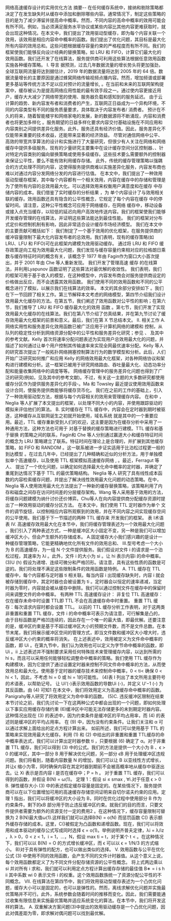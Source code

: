 


网络高速缓存设计的实用优化方法
摘要-- 在任何缓存系统中，接纳和剔除策略都决定了在发生缺失时从缓存中添加和删除哪些内容。通常情况下，制定这些策略的目的是为了减少滞留并提高命中概率。然而，不同内容的高命中概率的效用可能会有所不同。例如，当必须满足服务水平协议或某些内容比其他内容更难获取时，就会出现这种情况。在本文中，我们提出了效用驱动型缓存，即为每个内容关联一个效用，该效用是相应内容命中概率的函数。我们提出了优化问题，其目标是最大化所有内容的效用总和。这些问题根据缓存容量约束的严格程度而有所不同。我们的框架使我们能够反向设计经典的替换策略，如 LRU 和 FIFO，计算它们最大化的效用函数。我们还开发了在线算法，服务提供商可利用这些算法根据任意效用函数实施各种缓存策略。
I. 导言 据预测，过去几年数据流量的增长势头将更加强劲，全球互联网流量将达到据估计，2019 年的数据流量将达到 2005 年的 64 倍。数据流量增长的主要原因是通过蜂窝网络传输视频点播内容。然而，增加频谱或部署更多基站等传统方法不足以应对预计的流量增长, 。在当前和未来的互联网架构提案中，缓存被认为是提高网络应用性能的最有效手段之一。通过使内容更接近用户，缓存大大减少了网络带宽的使用、服务器负载和感知到的服务延迟。
由于云计算的趋势、新内容发布者和消费者的产生，互联网正日益成为一个异构环境，不同的内容类型有不同的服务质量要求，具体取决于内容发布者/ 消费者。
预计在不久的将来，随着智能楼宇和网络家电的发展，新的数据源将不断涌现，内容和消费者也将更加多样化
 。服务期望的日益多样化要求内容交付基础设施在不同应用和内容类别之间提供差异化服务。此外，服务还具有经济价值。因此，服务差异化不仅能带来重要的技术收益，还能带来显著的经济效益。
尽管对通信网络中公平、高效的带宽共享算法的设计和实施进行了大量研究，但很少有人关注在网络和网络缓存中提供多级服务。现有的少量研究主要集中在设计缓存空间分区控制器、、针对特定内容类别的偏向替换策略或使用多级缓存。这些技术要么需要额外的控制器来保证公平性，要么不能有效利用缓存存储。
此外，传统的缓存管理策略以强耦合的方式处理不同的内容，这使得服务提供商难以实施差异化服务，内容发布商也难以对通过内容分发网络分发的内容进行估值。
在本文中，我们提出了一种效用驱动型缓存框架，其中每个内容都有一个相关效用，内容在缓存中的存储和管理是为了使所有内容的总效用最大化。可以选择效用来权衡用户满意度和在缓存 中存储内容的成本。我们借鉴了实时缓存的分析结果 ，为 单个内容设计了与效用相关联的缓存。效用函数还具有隐含的公平性概念，它规定了每个内容在缓存 中的停留时间。请注意，这种公平性概念可应用于网络缓存，在网络
缓存中，移动设备或接入点充当缓存，以较低的延迟向用户高效地传送内容。我们的框架使我们能够开发缓存管理的在线算法，并证明这些算法能达到最佳性能。
我们的框架对分布式定价和控制机制有影响，因此非常适合设计缓存市场经济模型。
我们在本文中的主要贡献可概括如下：
我们制定了一个基于效用的优化框架，在服务提供商的缓冲容量限制下最大化内容发布者的总效用。我们表明，现有的缓存策略(如 LRU、LFU 和 FIFO)可在此框架内建模为效用驱动缓存。
通过将 LRU 和 FIFO 缓存政策逆向工程为效用最大化问题，我们发现与缓存容量约束相对应的拉格朗日乘数与缓存特征时间的概念有关，该概念于 1977 年由 Fagin作为窗口大小首次提出，并于 2001 年由 Che 等人重新发现。
我们开发了管理高速 缓存 的在线算法，并利用Lyapunov 函数证明了这些算法对最优解的收敛性。
我们表明，我们的框架可用于基于收入的模型，在这种模型中，内容发布商会对服务提供商设定的价格做出反应，而不会透露其效用函数。
我们使用不同的效用函数和不同的公平概念进行了模拟，以展示我们在线算法的效率。
本文的其余部分安排如下 。我们在下一节回顾了相关工作。第三节解释本文考虑的网络模型，第四节介绍我们设计效用最大化缓存的方法。在第五节，我们阐述了效用函数对公平性的影响；在第六节，我们推导了 LRU 和 FIFO 缓存最大化的效用 函数 。第七节，我们开发了实现效用最大化缓存的在线算法。我们在第八节介绍了仿真结果，并在第九节讨论了缓存效用最大化框架的前景和意义。最后，我们在第 X 节总结本文。
II. 相关工作
A. 网络实用性和服务差异化效用函数已被广泛应用于计算机网络的建模和 控制，从队列的稳定性分析到网络资源分配中的公平性和服务差异化研究；参见 、 及其中的参考文献。Kelly 
首次将速率分配问题表述为实现用户总效用最大化的问题，并描述了如何通过让单个用户控制其传输速率来实现全网最优速率分配。Kelly 等人 的研究首次提出了一般拓扑网络拥塞控制算法行为的数学模型和分析。此后，人们开始广泛研究如何推广和应用 Kelly 的网络效用最大化框架，对各种网络协议和架构进行建模和分析。这一框架已被用于研究网络路由、吞吐量最大化、动态功率分配和能量收集网络中的调度等等。
网络缓存管理中的服务差异化问题也得到了广泛的研究(例如，见及其中的参考文献)。不过，有关这一主题的大多数研究都使用缓存分区作为提供服务差异化的手段-。Ma 和 Towsley 最近提议使用效用函数来设计合同，使服务提供商能够将缓存货币化。
我们在之前的工作的基础上，引入了一种效用驱动型方法，根据与每个内容相关的效用来管理缓存内容。
在和中 ，Neglia 等人扩展了本文提出的框架，以处理不同大小的内容，并使用跟踪驱动的模拟来评估他们的算法。
B. 实时缓存在 TTL 缓存中，内容会在定时器到期时被驱逐，这种缓存从互联网诞生之初就开始使用，域名系统
就是其中的一个重要应用。最近，TTL 缓存重新受到人们的欢迎，这主要是因为在缓存分析中采用了一种通用方法，这种方法也可用于 对基于替换的缓存策略进行建模。TTL 缓存和基于替换
的策略之间的联系，Fagin和 Che 等人分别通过赢道大小和缓存特征时间的概念为 LRU 策略建立了联系。特征时间在理论上是合理的，并扩展到其他缓存策略，如 FIFO 和 RANDOM 。这一联系被进一步证实适用于比泊松过程更一般的到达模型 。在过去几年中，已经提出了几种精确和近似的分析方法，用于单独模拟单个高速缓存，以及使用 TTL 框架模拟高速缓存网络
, 。最近，Ferragut 等人、 提出了一个优化问题，以确定如何选择最大化命中概率的定时器，并确定了重尾到达情况下基于 TTL 的最优策略结构。
Neglia 等人 研究了具有线性成本函数的内容检索缓存问题，并提出了解决线性效用最大化问题的动态策略。在中，Neglia 等人使用效用最大化方法提出了一种新的缓存替换策略，该策略利用了内存和磁盘之间存在访问时间差的分层缓存架构。Wang 等人采用基于效用的方法，将缓存问题建模为纳什讨价还价博弈。Chu等人在向内容提供商分配缓存资源时提出了一种效用驱动的缓存分区方法。
在本文中，我们使用 TTL 定时器作为单个
文件的调节旋钮，以控制相应内容所观察到的效用，并在不同内容之间实现缓存空间的公平使用。我们基于下一节描述的两种 TTL 缓存来 开发我们的框架。
表 I术语表
IV. 高速缓存效用最大化在本节中，我们将缓存管理表述为一个效用最大化问题
。我们引入了两种表述方式，一种是缓冲区大小固定不变，另一种是我们可以增加缓冲区大小，但会产生额外的存储成本。
A.固定缓存大小我们感兴趣的是设计一种缓存管理策略，它能更精确地优化所有文件的效用总和、
III.型号考虑一个大小为 B 的高速缓存，为一组 N 个文件提供服务。我们假设对文件 i 的请求是一个泊松过程，其速率为 λi 。此外，文件 i 的大小为 si 。让 hi 表示内容i 的命中概率。
(3)U (h) 假设为递增、连续可微分和严格凹形。请注意，具有这些性质的函数是可逆的。我们将处理不满足这些限制条件的效用函数是特例。
A. TTL 缓存在 TTL 缓存中，每个内容都与定时器 ti 相关联。每当内容 i 出现缓存缺失时，内容 i 就会被存储到缓存中，其定时器也会被设置为 ti 。定时器会以恒定的速率递减，当定时器为零时，内容就会被从缓存中删除。我们可以通过控制文件在缓存中的保留时间来调整文件的命中概率。
有两种 TTL 高速缓存设计：
非复位 TTL 高速缓存：仅在缓存未命中时设置 TTL即 TTL 不会在高速缓存命中时重置。
重置 TTL 缓存：每次请求内容时都会设置 TTL。
以前的 TTL 缓存分析工作表明，对于这两类非重置和重置 TTL 缓存，文件 i 的命中概率可表示为请注意，可行解集是凸的，由于目标函数是严格凹连续的，因此存在一个唯一的最大值，即最优解。还要注意的是，缓冲区约束是基于不超过缓冲区大小的预期文件数，而不是文件总数。在本节末尾，我们将展示缓冲区空间的管理方式，即当文件数和缓冲区大小增大时，违反缓冲区大小约束的概率将消失。
在上述表述中，效用被定义为文件命中概率的函数，即 Ui 。在第九节中，我们认为效用也可以定义为字节命中概率的函数，即 Ui 。ii
上述表述并不强制要求采用任何特殊技术来管理缓存内容，以达到所需的 hi s，而且可以采用任何能够轻松调整命中概率的策略。我们使用 TTL 缓存作为构建模块，因为它提供了通过设置定时器来控制不同文件命中概率的方法，从而使效用总和最大化。使用基于定时器的缓存技术来控制命中概率，0 < ti< 确保 0 < hi < 1，因此，不考虑 hi = 0 或 hi = 1的可能性。
(4)表 I 列出了本文所用主要符号的术语表，以帮助记号。
让 Ui′(-)表示效用函数的导数Ui (-)，并定义 U′−1 (-) 为其反函数。由 (4) 可知1 在本文中，我们将效用定义为高速缓存命中概率的函数。Panigrahy等人研究了将效用定义为命中率的函数。
(5)C. 违反缓冲区限制在结束本节讨论之前，我们先讨论一下在这两种公式中都会出现的一个问题，即如何处理以下事实应用缓存存储约束
(6)缓冲区中可能无法存储更多的未到期定时器内容。这种情况出现在 (3) 的表述中，因为约束条件是缓冲区的平均占用率，而 (4) 的表述则是缓冲区的平均占用率。
在 (9) 中，因为没有约束条件。让我们关注和 α 可以通过求解上面给出的定点方程计算出来。
如前所述，我们可以使用基于 TTL 的策略来实现效用最大化缓存。利用 (1) 和 (2) 中给出的非重置和重置 TTL缓存的命中概率表达式，我们可以计算出定时器参数 ti ，只要根据 (6) 确定了 α。对于非重置 TTL 缓存，我们可以得到
(3) 中的公式。我们的方法是提供一个大小为 B
、ϵ > 0 的缓冲区，其中一部分 B 用于解决优化问题，另一部分 ϵB 用于处理缓冲区违规问题。我们将看到，随着内容数量 N 的增加，我们可以让 B 以亚线性方式增长，并让ϵ 缩小为零，同时确保内容在其定时器到期前不会被高概率地从缓存中驱逐出去。让 Xi 表示是否内容 i 是否在缓存中；P  = h 。
对于重置 TTL 缓存，我们可以得到的函数，并假设 B(N) = ω(1)。
定理 1：假设 si ≤ smax , ∀i.对于任意 ϵ > 0
B. 弹性缓存大小
(3) 中的表述假定缓存容量是固定的。在某些情况下，服务提供商可以在以下位置增加可用的高速缓存存储空间证明来自切尔诺夫约束的应用。定理 1 指出，我们可以将缓冲区的大小设为 B，同时在优化过程中使用部分 B 作为约束条件。剩下的ϵB 部分用于防止违反缓冲区约束。就我们的目的而言，只要文件提供者需要为额外的资源支付一定的费用2 。在这种情况下，缓存容量限制可替换为
2 B(N)最大值ω(1).这样我们就可以选择B(N) = o(N) 而惩罚函数 C() 表示额外缓存存储的成本。这里，C()被假定为凸函数和递增函数。现在，我们可以将效用和成本驱动的缓存公式写成同时选择 ϵ = o(1)。举例说明齐普夫定律，λi = λ/iz ，λ > 0，0 < z < 1，i = 1，...，N，假设 max ti = t，对于某个 t < 。在这种情况下，我们可以以 B(N) = O 的方式增长缓冲区，而 ϵ 可以以 ϵ = 1/N/3 的方式缩小。
B)对于具有弹性的配方，也可以做出类似的选择。
V. 效用函数与公平在优化公式 (3) 中使用不同的效用函数，会产生不同的文件计时器值。从这个意义上说，每个效用函数都定义了为不同文件分配存储资源的公平性概念。
将上式两边乘以 si 并对所有 i 求和，我们就可以利用定点方程计算出缓存存储的最佳值 B∗ = i s h ii
其中系数 wi 0 表示文件 i 的权重。这个效用函数族统一了资源分配公平性的不同概念。
VII.
在线算法在第四节中，我们将效用驱动型缓存表述为一个凸优化问题，缓存大小可以是固定的，也可以是弹性的。然而，离线求解优化问题并实施最优策略并不可行。此外，系统参数会随着时间的推移而变化。因此，我们需要能通过收集有限信息来实施最优策略并适应系统变化的算法。在本节中，我们将开发这样的算法。
A. 双重解决方案问题(3)中提出的效用驱动缓存是一个凸优化问题，因此对偶差距为零，即求解对偶问题可以找到最优解。

